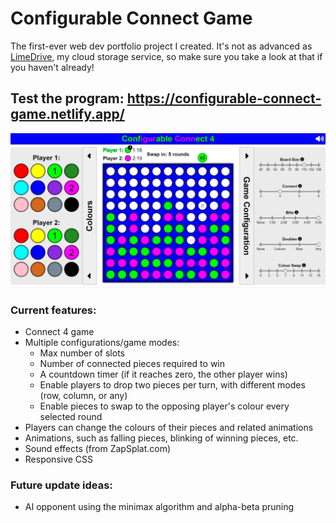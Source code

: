 # Configurable Connect Game
The first-ever web dev portfolio project I created. It's not as advanced as [LimeDrive](GitHub.com/Mohammad-SU/LimeDrive-Cloud-Service), my cloud storage service, so make sure you take a look at that if you haven't already!
## Test the program: https://configurable-connect-game.netlify.app/

![Configurable Connect 4 Game - Screenshot](Connect4-screenshot.png?)

### Current features:
- Connect 4 game
- Multiple configurations/game modes: 
  - Max number of slots
  - Number of connected pieces required to win
  - A countdown timer (if it reaches zero, the other player wins)
  - Enable players to drop two pieces per turn, with different modes (row, column, or any)
  - Enable pieces to swap to the opposing player's colour every selected round
- Players can change the colours of their pieces and related animations
- Animations, such as falling pieces, blinking of winning pieces, etc.
- Sound effects (from ZapSplat.com)
- Responsive CSS

### Future update ideas:
- AI opponent using the minimax algorithm and alpha-beta pruning
